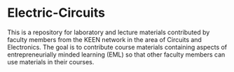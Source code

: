 # Electric-Circuits

This is a repository for laboratory and lecture materials contributed by faculty members from the KEEN network in the area of Circuits and Electronics. The goal is to contribute course materials containing aspects of entrepreneurially minded learning (EML) so that other faculty members can use materials in their courses.
